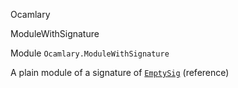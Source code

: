 Ocamlary

ModuleWithSignature

Module `Ocamlary.ModuleWithSignature`

A plain module of a signature of
[`EmptySig`](Ocamlary.module-type-EmptySig.md) (reference)
